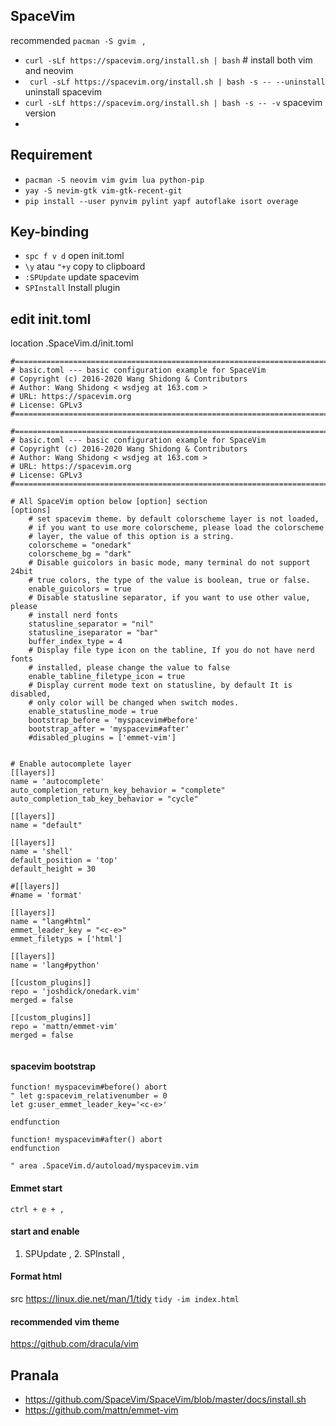 ## SpaceVim 
recommended ```pacman -S gvim ``` ,
- ``` curl -sLf https://spacevim.org/install.sh | bash ``` # install both vim and neovim
- ` curl -sLf https://spacevim.org/install.sh | bash -s -- --uninstall` uninstall spacevim
- `curl -sLf https://spacevim.org/install.sh | bash -s -- -v` spacevim version
- 
## Requirement
- `pacman -S neovim vim gvim lua python-pip`
- `yay -S nevim-gtk vim-gtk-recent-git`
- `pip install --user pynvim pylint yapf autoflake isort overage`

## Key-binding
- `spc f v d` open init.toml
- `\y` atau `"+y` copy to clipboard
- `:SPUpdate` update spacevim
- `SPInstall` Install plugin

## edit init.toml
location .SpaceVim.d/init.toml
```
#=============================================================================
# basic.toml --- basic configuration example for SpaceVim
# Copyright (c) 2016-2020 Wang Shidong & Contributors
# Author: Wang Shidong < wsdjeg at 163.com >
# URL: https://spacevim.org
# License: GPLv3
#=============================================================================

#=============================================================================
# basic.toml --- basic configuration example for SpaceVim
# Copyright (c) 2016-2020 Wang Shidong & Contributors
# Author: Wang Shidong < wsdjeg at 163.com >
# URL: https://spacevim.org
# License: GPLv3
#=============================================================================

# All SpaceVim option below [option] section
[options]
    # set spacevim theme. by default colorscheme layer is not loaded,
    # if you want to use more colorscheme, please load the colorscheme
    # layer, the value of this option is a string.
    colorscheme = "onedark"
    colorscheme_bg = "dark"
    # Disable guicolors in basic mode, many terminal do not support 24bit
    # true colors, the type of the value is boolean, true or false.
    enable_guicolors = true
    # Disable statusline separator, if you want to use other value, please
    # install nerd fonts
    statusline_separator = "nil"
    statusline_iseparator = "bar"
    buffer_index_type = 4
    # Display file type icon on the tabline, If you do not have nerd fonts
    # installed, please change the value to false
    enable_tabline_filetype_icon = true
    # Display current mode text on statusline, by default It is disabled,
    # only color will be changed when switch modes.
    enable_statusline_mode = true
    bootstrap_before = 'myspacevim#before'
    bootstrap_after = 'myspacevim#after'
    #disabled_plugins = ['emmet-vim']


# Enable autocomplete layer
[[layers]]
name = 'autocomplete'
auto_completion_return_key_behavior = "complete"
auto_completion_tab_key_behavior = "cycle"

[[layers]]
name = "default"

[[layers]]
name = 'shell'
default_position = 'top'
default_height = 30

#[[layers]]
#name = 'format'

[[layers]]
name = "lang#html"
emmet_leader_key = "<c-e>"
emmet_filetyps = ['html']

[[layers]]
name = 'lang#python'

[[custom_plugins]]
repo = 'joshdick/onedark.vim'
merged = false

[[custom_plugins]]
repo = 'mattn/emmet-vim'
merged = false


```
#### spacevim bootstrap
```
function! myspacevim#before() abort
" let g:spacevim_relativenumber = 0
let g:user_emmet_leader_key='<c-e>'

endfunction

function! myspacevim#after() abort
endfunction

" area .SpaceVim.d/autoload/myspacevim.vim 
```
#### Emmet start
``` ctrl + e + , ```
#### start and enable
1. SPUpdate , 2. SPInstall ,
#### Format html
src <https://linux.die.net/man/1/tidy>
```tidy -im index.html```
#### recommended vim theme 
<https://github.com/dracula/vim> 

## Pranala
- https://github.com/SpaceVim/SpaceVim/blob/master/docs/install.sh
- https://github.com/mattn/emmet-vim

